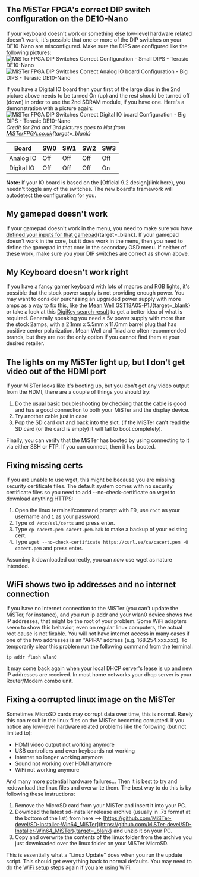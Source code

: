 ## The MiSTer FPGA's correct DIP switch configuration on the DE10-Nano

If your keyboard doesn't work or something else low-level hardware related doesn't work, it's possible that one or more of the DIP switches on your DE10-Nano are misconfigured. Make sure the DIPS are configured like the following pictures:  
![MiSTer FPGA DIP Switches Correct Configuration - Small DIPS - Terasic DE10-Nano](img/dips1.png)  
![MiSTer FPGA DIP Switches Correct Analog IO board Configuration - Big DIPS - Terasic DE10-Nano](img/dips2.png)

If you have a Digital IO board then your first of the large dips in the 2nd picture above needs to be turned On (up) and the rest should be turned off (down) in order to use the 2nd SDRAM module, if you have one. Here's a demonstration with a picture again:  
![MiSTer FPGA DIP Switches Correct Digital IO board Configuration - Big DIPS - Terasic DE10-Nano](img/dips3.png)  
*Credit for 2nd and 3rd pictures goes to Nat from [MiSTerFPGA.co.uk](https://misterfpga.co.uk){target=_blank}*

| Board      | SW0 | SW1 | SW2 | SW3 |
| ---------- | --- | --- | --- | --- |
| Analog IO  | Off | Off | Off | Off |
| Digital IO | Off | Off | Off | On  |

**Note:** If your IO board is based on the [Official 9.2 design](link here), you needn't toggle any of the switches. The new board's framework will autodetect the configuration for you.

## My gamepad doesn't work

If your gamepad doesn't work in the menu, you need to make sure you have [defined your inputs for that gamepad](../setup/controller.md){target=_blank}. If your gamepad doesn't work in the core, but it does work in the menu, then you need to define the gamepad in that core in the secondary OSD menu. If neither of these work, make sure you your DIP switches are correct as shown above.

## My Keyboard doesn't work right

If you have a fancy gamer keyboard with lots of macros and RGB lights, it's possible that the stock power supply is not providing enough power. You may want to consider purchasing an upgraded power supply with more amps as a way to fix this, like the [Mean Well GST18A05-P1J](https://www.amazon.com/MEAN-WELL-GST18A05-P1J-Desktop-Adaptor/dp/B01LZ0LJXQ){target=_blank} or take a look at this [DigiKey search result](https://www.digikey.com/short/33rwd9pm) to get a better idea of what is required. Generally speaking you need a 5v power supply with more than the stock 2amps, with a 2.1mm x 5.5mm x 11.0mm barrel plug that has positive center polarization. Mean Well and Triad are often recommended brands, but they are not the only option if you cannot find them at your desired retailer.

## The lights on my MiSTer light up, but I don't get video out of the HDMI port

If your MiSTer looks like it's booting up, but you don't get any video output from the HDMI, there are a couple of things you should try:

1. Do the usual basic troubleshooting by checking that the cable is good and has a good connection to both your MiSTer and the display device.
2. Try another cable just in case
3. Pop the SD card out and back into the slot. (if the MiSTer can't read the SD card (or the card is empty) it will fail to boot completely).

Finally, you can verify that the MiSTer has booted by using connecting to it via either SSH or FTP. If you can connect, then it has booted.

## Fixing missing certs

If you are unable to use wget, this might be because you are missing security certificate files. The default system comes with no security certificate files so you need to add --no-check-certificate on wget to download anything HTTPS:

1. Open the linux terminal/command prompt with F9, use `root` as your username and `1` as your password.
2. Type `cd /etc/ssl/certs` and press enter.
3. Type `cp cacert.pem cacert.pem.bak` to make a backup of your existing cert.
4. Type `wget --no-check-certificate https://curl.se/ca/cacert.pem -O cacert.pem` and press enter.

Assuming it downloaded correctly, you can _now_ use wget as nature intended.

## WiFi shows two ip addresses and no internet connection

If you have no Internet connection to the MiSTer (you can't update the MiSTer, for instance), and you run ip addr and your wlan0 device shows two IP addresses, that might be the root of your problem. Some WiFi adapters seem to show this behavior, even on regular linux computers, the actual root cause is not fixable. You will not have internet access in many cases if one of the two addresses is an "APIPA" address (e.g. 168.254.xxx.xxx). To temporarily clear this problem run the following command from the terminal:

`ip addr flush wlan0`

It may come back again when your local DHCP server's lease is up and new IP addresses are received. In most home networks your dhcp server is your Router/Modem combo unit.

## Fixing a corrupted linux image on the MiSTer

Sometimes MicroSD cards may corrupt data over time, this is normal. Rarely this can result in the linux files on the MiSTer becoming corrupted. If you notice any low-level hardware related problems like the following (but not limited to):

* HDMI video output not working anymore
* USB controllers and even keyboards not working
* Internet no longer working anymore
* Sound not working over HDMI anymore
* WiFi not working anymore

And many more potential hardware failures... Then it is best to try and redownload the linux files and overwrite them. The best way to do this is by following these instructions:

1. Remove the MicroSD card from your MiSTer and insert it into your PC.
2. Download the latest sd-installer release archive (usually in .7z format at the bottom of the list) from here --> [https://github.com/MiSTer-devel/SD-Installer-Win64_MiSTer](https://github.com/MiSTer-devel/SD-Installer-Win64_MiSTer){target=_blank} and unzip it on your PC.
3. Copy and overwrite the contents of the linux folder from the archive you just downloaded over the linux folder on your MiSTer MicroSD.

This is essentially what a "Linux Update" does when you run the update script. This should get everything back to normal defaults. You may need to do the [WiFi setup](wifi.md) steps again if you are using WiFi.
